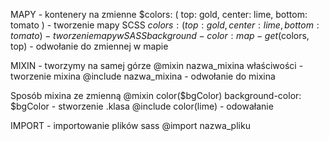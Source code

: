MAPY - kontenery na zmienne
$colors: (
    top: gold,
    center: lime,
    bottom: tomato
) - tworzenie mapy SCSS
$colors: (top: gold, center: lime, bottom: tomato) - tworzenie mapy w SASS
background-color: map-get($colors, top) - odwołanie do zmiennej w mapie

MIXIN - tworzymy na samej górze
@mixin nazwa_mixina
    właściwości - tworzenie mixina
@include nazwa_mixina - odwołanie do mixina

Sposób mixina ze zmienną
@mixin color($bgColor)
    background-color: $bgColor - stworzenie
.klasa
    @include color(lime) - odowałanie

IMPORT - importowanie plików sass
@import nazwa_pliku